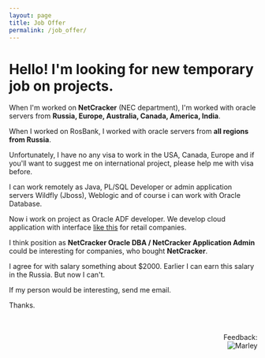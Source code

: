 ```yaml
---
layout: page
title: Job Offer
permalink: /job_offer/
---
```


# Hello! I'm looking for new temporary job on projects.

When I'm worked on <strong>NetCracker</strong> (NEC department), I'm worked with oracle servers from <strong>Russia, Europe, Australia, Canada, America, India</strong>.

When I worked on RosBank, I worked with oracle servers from <strong>all regions from Russia</strong>.

Unfortunately, I have no any visa to work in the USA, Canada, Europe and if you'll want to suggest me on international project, please help me with visa before.

I can work remotely as Java, PL/SQL Developer or admin application servers Wildfly (Jboss), Weblogic and of course i can work with Oracle Database.

Now i work on project as Oracle ADF developer. We develop cloud application with interface <a href="https://www.youtube.com/watch?v=JFdW4_nne0A">like this</a> for retail companies.

I think position as <strong>NetCracker Oracle DBA / NetCracker Application Admin</strong> could be interesting for companies, who bought <strong>NetCracker</strong>.

I agree for with salary something about \$2000. Earlier I can earn this salary in the Russia. But now I can't.

If my person would be interesting, send me email.<br/>

Thanks.

<!-- <br/>
<br/>

<div align="center">

    <script src="//platform.linkedin.com/in.js" type="text/javascript"></script>
    <script type="IN/MemberProfile" data-id="http://www.linkedin.com/pub/andrey-rodin/58/924/860" data-format="inline" data-related="false"></script>

</div> -->

<br/>
<br/>

<div align="right">
Feedback: <br/><img src="http://img.fotografii.org/a3333333mail.gif" alt="Marley" border="0" />
</div>
